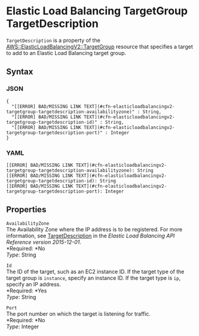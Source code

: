 # Elastic Load Balancing TargetGroup TargetDescription<a name="aws-properties-elasticloadbalancingv2-targetgroup-targetdescription"></a>

`TargetDescription` is a property of the [AWS::ElasticLoadBalancingV2::TargetGroup](aws-resource-elasticloadbalancingv2-targetgroup.md) resource that specifies a target to add to an Elastic Load Balancing target group\.

## Syntax<a name="w3ab2c21c14d845b5"></a>

### JSON<a name="aws-properties-elasticloadbalancingv2-targetgroup-targetdescription-syntax.json"></a>

```
{
  "[[ERROR] BAD/MISSING LINK TEXT](#cfn-elasticloadbalancingv2-targetgroup-targetdescription-availabilityzone)" : String,
  "[[ERROR] BAD/MISSING LINK TEXT](#cfn-elasticloadbalancingv2-targetgroup-targetdescription-id)" : String,
  "[[ERROR] BAD/MISSING LINK TEXT](#cfn-elasticloadbalancingv2-targetgroup-targetdescription-port)" : Integer
}
```

### YAML<a name="elasticloadbalancingv2-targetgroup-targetdescription"></a>

```
[[ERROR] BAD/MISSING LINK TEXT](#cfn-elasticloadbalancingv2-targetgroup-targetdescription-availabilityzone): String
[[ERROR] BAD/MISSING LINK TEXT](#cfn-elasticloadbalancingv2-targetgroup-targetdescription-id): String
[[ERROR] BAD/MISSING LINK TEXT](#cfn-elasticloadbalancingv2-targetgroup-targetdescription-port): Integer
```

## Properties<a name="w3ab2c21c14d845b7"></a>

`AvailabilityZone`  
The Availability Zone where the IP address is to be registered\. For more information, see [TargetDescription](http://docs.aws.amazon.com/elasticloadbalancing/latest/APIReference/API_TargetDescription.html) in the *Elastic Load Balancing API Reference version 2015\-12\-01*\.  
*Required: *No  
*Type*: String

`Id`  
The ID of the target, such as an EC2 instance ID\. If the target type of the target group is `instance`, specify an instance ID\. If the target type is `ip`, specify an IP address\.  
*Required: *Yes  
*Type*: String

`Port`  
The port number on which the target is listening for traffic\.  
*Required: *No  
*Type*: Integer